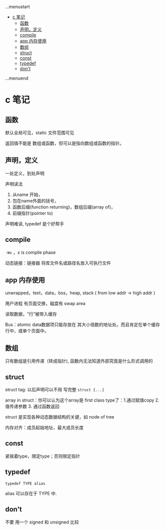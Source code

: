 ...menustart

 - [c 笔记](#eed06c033cde767faa02ef27643d337a)
     - [函数](#870a51ba2a9edfadc62ce99af52cabd1)
     - [声明，定义](#ce7fd94261a99ab0ff14f1d0fe507ffc)
     - [compile](#03638f60b1ca9b72e82ca23e29daf48c)
     - [app 内存使用](#c27d7133d76323625ad6705ae704cbd4)
     - [数组](#0e67d4b0e351b00f4bea9840aa6b99d7)
     - [struct](#0f8d6fb56fe6cdf55ad0114ec5b51dbb)
     - [const](#6680dba00f3a88f66f8029a93d71d93c)
     - [typedef](#87ea20565caee58f2e8ba1ef56426ff1)
     - [don't](#5970929a425637241abb7a44591e32b3)

...menuend


<h2 id="eed06c033cde767faa02ef27643d337a"></h2>

# c 笔记

<h2 id="870a51ba2a9edfadc62ce99af52cabd1"></h2>

## 函数

默认全局可见，static 文件范围可见

返回值不能是 数组或函数，但可以是指向数组或函数的指针。

<h2 id="ce7fd94261a99ab0ff14f1d0fe507ffc"></h2>

## 声明，定义

一处定义，到处声明

声明读法

 1. 从name 开始，
 2. 包在name外面的括号，
 3. 函数后缀(function returning)，数组后缀(array of)，
 4. 前缀指针(pointer to)

声明难读, typedef 是个好帮手

<h2 id="03638f60b1ca9b72e82ca23e29daf48c"></h2>

## compile

`-Wx` ，x is compile phase

动态链接：链接器 将库文件名或路径名放入可执行文件

<h2 id="c27d7133d76323625ad6705ae704cbd4"></h2>

## app 内存使用

unwrapped，text，data，bss，heap, stack  ( from low addr -> high addr )

用户进程 有页面交换，磁盘有 swap area

读取数据，“行”被带入缓存

Bus：atomic data数据项只能存放在 其大小倍数的地址处。而且肯定在单个缓存行中，或单个页面中。

<h2 id="0e67d4b0e351b00f4bea9840aa6b99d7"></h2>

## 数组

只有数组是引用传递（转成指针), 函数内无法知道外部究竟是什么形式调用的

<h2 id="0f8d6fb56fe6cdf55ad0114ec5b51dbb"></h2>

## struct

struct tag: 以后声明可以不用 写完整 `struct {...}`

array in struct：你可以认为这个array是 first class type了：1.通过赋值copy 2.值传递参数 3. 通过函数返回

struct 是实现各种动态数据结构的关键，如 node of tree

内存对齐：成员起始地址，最大成员长度

<h2 id="6680dba00f3a88f66f8029a93d71d93c"></h2>

## const 

紧挨着type，限定type；否则限定指针

<h2 id="87ea20565caee58f2e8ba1ef56426ff1"></h2>

## typedef

`typedef TYPE alias`

alias 可以存在于 TYPE 中.


<h2 id="5970929a425637241abb7a44591e32b3"></h2>

## don't

不要 用一个 signed 和 unsigned 比较



